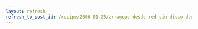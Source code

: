 ```yaml
---
layout: refresh
refresh_to_post_id: /recipe/2006-01-25/arranque-desde-red-sin-disco-duro.html
---
```

